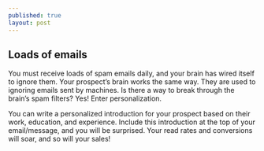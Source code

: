 ```yaml
---
published: true
layout: post
---
```

## Loads of emails

You must receive loads of spam emails daily, and your brain has wired itself to ignore them. Your prospect’s brain works the same way. They are used to ignoring emails sent by machines. Is there a way to break through the brain’s spam filters? Yes! Enter personalization.

You can write a personalized introduction for your prospect based on their work, education, and experience. Include this introduction at the top of your email/message, and you will be surprised. Your read rates and conversions will soar, and so will your sales!
